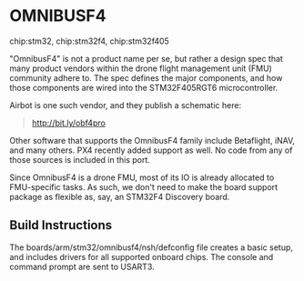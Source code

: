 # OMNIBUSF4

<div class="tags">

chip:stm32, chip:stm32f4, chip:stm32f405

</div>

"OmnibusF4" is not a product name per se, but rather a design spec that
many product vendors within the drone flight management unit (FMU)
community adhere to. The spec defines the major components, and how
those components are wired into the STM32F405RGT6 microcontroller.

Airbot is one such vendor, and they publish a schematic here:

> <http://bit.ly/obf4pro>

Other software that supports the OmnibusF4 family include Betaflight,
iNAV, and many others. PX4 recently added support as well. No code from
any of those sources is included in this port.

Since OmnibusF4 is a drone FMU, most of its IO is already allocated to
FMU-specific tasks. As such, we don't need to make the board support
package as flexible as, say, an STM32F4 Discovery board.

## Build Instructions

The boards/arm/stm32/omnibusf4/nsh/defconfig file creates a basic setup,
and includes drivers for all supported onboard chips. The console and
command prompt are sent to USART3.
